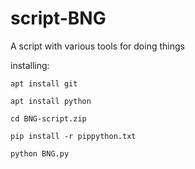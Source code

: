 # script-BNG
A script with various tools for doing things

installing:
```
apt install git
```
```
apt install python
```
```
cd BNG-script.zip
```
```
pip install -r pippython.txt
```
```
python BNG.py
```
